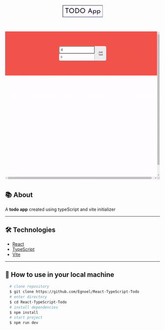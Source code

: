 <h1 align="center">
  <img src="./public/logo.jpg">
</h1>

<h1 align="center">
  <img src="./public/ReacttsTodo.gif">
</h1>

## 📚 About

A **todo app** created using typeScript and vite initializer

---

## 🛠 Technologies

- [React](https://reactjs.org/)
- [TypeScript](https://www.typescriptlang.org/)
- [Vite](https://vitejs.dev/)

---

## 💾 How to use in your local machine

```bash
  # clone repository
  $ git clone https://github.com/Egnoel/React-TypeScript-Todo
  # enter directory
  $ cd React-TypeScript-Todo
  # install dependencies
  $ npm install
  # start project
  $ npm run dev
```